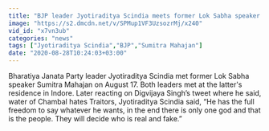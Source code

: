 ```yaml
---
title: "BJP leader Jyotiraditya Scindia meets former Lok Sabha speaker Sumitra Mahajan"
image: "https://s2.dmcdn.net/v/SPMup1VF3UzsozrMj/x240"
vid_id: "x7vn3ub"
categories: "news"
tags: ["Jyotiraditya Scindia","BJP","Sumitra Mahajan"]
date: "2020-08-28T10:24:03+03:00"
---
```

Bharatiya Janata Party leader Jyotiraditya Scindia met former Lok Sabha speaker Sumitra Mahajan on August 17. Both leaders met at the latter's residence in Indore. Later reacting on Digvijaya Singh’s tweet where he said, water of Chambal hates Traitors, Jyotiraditya Scindia said, “He has the full freedom to say whatever he wants, in the end there is only one god and that is the people. They will decide who is real and fake.”
